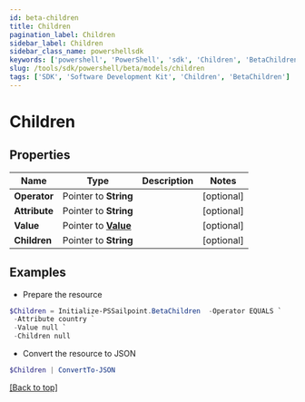 ```yaml
---
id: beta-children
title: Children
pagination_label: Children
sidebar_label: Children
sidebar_class_name: powershellsdk
keywords: ['powershell', 'PowerShell', 'sdk', 'Children', 'BetaChildren'] 
slug: /tools/sdk/powershell/beta/models/children
tags: ['SDK', 'Software Development Kit', 'Children', 'BetaChildren']
---
```



# Children

## Properties

Name | Type | Description | Notes
------------ | ------------- | ------------- | -------------
**Operator** |  Pointer to **String** |  | [optional] 
**Attribute** |  Pointer to **String** |  | [optional] 
**Value** |  Pointer to [**Value**](value) |  | [optional] 
**Children** |  Pointer to **String** |  | [optional] 

## Examples

- Prepare the resource
```powershell
$Children = Initialize-PSSailpoint.BetaChildren  -Operator EQUALS `
 -Attribute country `
 -Value null `
 -Children null
```

- Convert the resource to JSON
```powershell
$Children | ConvertTo-JSON
```


[[Back to top]](#) 


